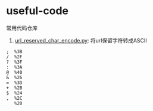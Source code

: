 # useful-code
常用代码仓库

1. [url_reserved_char_encode.py](url_reserved_char_encode.py): 将url保留字符转成ASCII
```
;  %3B
/  %2F
?  %3F
:  %3A
@  %40
&  %26
=  %3D
+  %2B
$  %24
,  %2C
   %20
```

